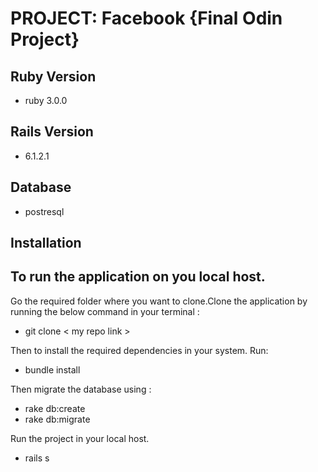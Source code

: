 # PROJECT: Facebook {Final Odin Project}


## Ruby Version
- ruby 3.0.0

## Rails Version 
- 6.1.2.1

## Database 
- postresql


## Installation

## To run the application on you local host.

Go the required folder where you want to clone.Clone the application by running the below command in your terminal :
  - git clone < my repo link >

Then to install the required dependencies in your system. Run:
 - bundle install

Then migrate the database using :
- rake db:create
- rake db:migrate

Run the project in your local host.
 - rails s
